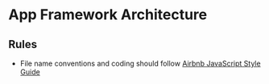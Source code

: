 # App Framework Architecture

## Rules

- File name conventions and coding should follow [Airbnb JavaScript Style Guide](https://github.com/airbnb/javascript#airbnb-javascript-style-guide-)
